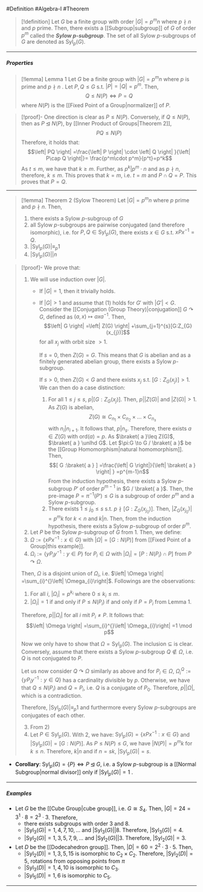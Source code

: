 #Definition #Algebra-I #Theorem 

> [!definition]
> Let $G$ be a finite group with order $\left| G \right|=p^mn$ where $p \nmid n$ and $p$ prime. Then, there exists a [[Subgroup|subgroup]] of $G$ of order $p^m$ called the ***Sylow $p$-subgroup***. The set of all Sylow $p$-subgroups of $G$ are denoted as $\text{Syl}_{p}(G)$.
---
##### Properties
> [!lemma] Lemma 1
> Let $G$ be a finite group with $|G|=p^m n$ where $p$ is prime and $p \nmid n$ . Let $P,Q \leq G$ s.t. $|P|=|Q|=p^m$. Then, $$Q\leq N(P)\iff P=Q$$
> where $N(P)$ is the [[Fixed Point of a Group|normalizer]] of $P$.

> [!proof]-
> One direction is clear as $P \leq N(P)$. Conversely, if $Q \leq N(P)$, then as $P \unlhd N(P)$, by [[Inner Product of Groups|Theorem 2]], $$PQ \leq N(P)$$Therefore, it holds that: $$\left| PQ \right| =\frac{\left| P \right| \cdot \left| Q \right| }{\left| P\cap Q \right|}= \frac{p^m\cdot p^m}{p^t}=p^k$$
> As $t\leq m$, we have that $k \geq m$. Further, as $p^k|p^m\cdot n$ and as $p \nmid n$, therefore, $k\leq m$. This proves that $k=m$, i.e. $t=m$ and $P\cap Q=P$. This proves that $P=Q$.
---
> [!lemma] Theorem 2 (Sylow Theorem)
> Let $\left| G \right|=p^mn$ where $p$ prime and $p \nmid n$. Then, 
> 1. there exists a Sylow $p$-subgroup of $G$
> 2. all Sylow $p$-subgroups are pairwise conjugated (and therefore isomorphic), i.e. for $P,Q\in \text{Syl}_{p}(G)$, there exists $x\in G$ s.t. $xP x^{-1}=Q$.
> 3. $\left| \text{Syl}_{p}(G) \right| \equiv_{p}1$
> 4. $\left. \left| \text{Syl}_{p}(G) \right|  \right| n$

>[!proof]-
>We prove that:
>1. We will use induction over $\left| G \right|$. 
> 	  - If $\left| G \right|=1$, then it trivially holds.
> 	  - If $\left| G \right|>1$ and assume that (1) holds for $G'$ with $\left| G' \right|<G$. Consider the [[Conjugation (Group Theory)|conjugation]] $G \curvearrowright G$, defined as $(a,x)\mapsto a x a^{-1}$. Then, $$\left| G \right| =\left| Z(G) \right| +\sum_{j=1}^{s}[G:Z_{G}(x_{j})]$$for all $x_{j}$ with orbit size $>1$. 
> 	    
> 	    If $s=0$, then $Z(G)=G$. This means that $G$ is abelian and as a finitely generated abelian group, there exists a Sylow $p$-subgroup.
> 	    
> 	    If $s>0$, then $Z(G)<G$ and there exists $x_{j}$ s.t. $[G:Z_{G}(x_{j})]> 1$. We can then do a case distinction: 
> 	    
> 	    1. For all $1\leq j\leq s$, $p|[G:Z_{G}(x_{j})]$. Then, $p|\left| Z(G) \right|$ and $\left| Z(G) \right|>1$. As $Z(G)$ is abelian, $$Z(G)\cong C_{n_{1}}\times C_{n_{2}}\times\dots \times C_{n_{s}}$$with $n_{i}|n_{i+1}$. It follows that, $p|n_{s}$. Therefore, there exists $a\in Z(G)$ with $\text{ord}(a)=p$. As $\braket{ a }\leq Z(G)$, $\braket{ a } \unlhd G$. Let $\pi:G \to G / \braket{ a  }$ be the [[Group Homomorphism|natural homomorphism]]. Then, $$[ G  :\braket{ a  }  ] =\frac{\left| G \right|}{\left| \braket{ a }  \right| } =p^{m-1}n$$From the induction hypothesis, there exists a Sylow $p$-subgroup $P'$ of order $p^{m-1}$ in $G / \braket{  a  }$. Then, the pre-image $P=\pi^{-1}(P') \leq G$ is a subgroup of order $p^m$ and a Sylow $p$-subgroup.
> 	    2. There exists $1\leq j_{0}\leq s$ s.t. $p \nmid [G:Z_{G}(x_{j_{0}})]$. Then, $|Z_{G}(x_{j_{0}})|=p^mk$ for $k<n$ and $k | n$. Then, from the induction hypothesis, there exists a Sylow $p$-subgroup of order $p^m$.
>2. Let $P$ be the Sylow $p$-subgroup of $G$ from 1. Then, we define: 
>	1. $\Omega:=\{ xPx ^{-1}: x\in G \}$ with $\left| \Omega \right|=[G:N(P)]$ from [[Fixed Point of a Group|this example]].
>	2. $\Omega_{i}:=\{ y P_{i}y^{-1}: y\in P \}$ for $P_{i}\in \Omega$ with $\left| \Omega_{i} \right|=[P:N(P_{i})\cap P]$ from $P \curvearrowright \Omega$.
> 
>    Then, $\Omega$ is a disjoint union of $\Omega_{i}$, i.e. $\left| \Omega \right| =\sum_{i}^{}\left| \Omega_{i}\right|$. Followings are the observations:
>    1. For all $i$, $\left| \Omega_{i} \right|=p^{k_{i}}$ where $0\leq k_{i}\leq m$.
>    2. $\left| \Omega_{i} \right|=1$ if and only if $P\leq N(P_{i})$ if and only if $P=P_{i}$ from Lemma 1.
>
>    Therefore, $p | \left| \Omega_{i}\right|$ for all $i$ mit $P_{i}\neq P$. It follows that: $$\left| \Omega \right| =\sum_{i}^{}\left| \Omega_{i}\right| =1 \mod p$$
> 	
> 	Now we only have to show that $\Omega=\text{Syl}_{p}(G)$. The inclusion $\subseteq$ is clear. Conversely, assume that there exists a Sylow $p$-subgroup $Q \notin \Omega$, i.e. $Q$ is not conjugated to $P$. 
> 	
> 	Let us now consider $Q \curvearrowright\Omega$ similarly as above and for $P_{i}\in\Omega$, $\Omega_{i}^{Q}:=\{ yP_{i}y^{-1}: y\in Q \}$ has a cardinality divisible by $p$. Otherwise, we have that $Q \leq N(P_{i})$ and $Q=P_{i}$, i.e. $Q$ is a conjugate of $P_{0}$. Therefore, $p | \left| \Omega\right|$, which is a contradiction. 
> 	
> 	Therefore, $\left| \text{Syl}_{p}(G) \right|\equiv_{p}1$ and furthermore every Sylow $p$-subgroups are conjugates of each other. 
> 
> 3. From 2)
> 4. Let $P\in \text{Syl}_{p}(G)$. With 2, we have: $\text{Syl}_{p}(G)=\{ x P x^{-1}: x\in G\}$ and $|\text{Syl}_{p}(G)|=[G:N(P)]$. As $P\leq N(P)\leq G$, we have $\left| N(P) \right|=p^mk$ for $k\leq n$. Therefore, $k|n$ and if $n=sk$, $|\text{Syl}_{p}(G)|=s$.
- **Corollary**: $\text{Syl}_{p}(G)=\{ P \}\iff P\unlhd G$, i.e. a Sylow $p$-subgroup is a [[Normal Subgroup|normal divisor]] only if $\left| \text{Syl}_{p}(G) \right|=1$ .
---
##### Examples
- Let $G$ be the [[Cube Group|cube group]], i.e. $G \cong S_{4}$. Then, $\left| G \right|=24=3^1\cdot 8=2^3 \cdot 3$. Therefore, 
	- there exists subgroups with order $3$ and $8$.
	- $\left| \text{Syl}_{3}(G) \right|=1,4,7,10,\dots$ and $\left| \text{Syl}_{3}(G) \right| | 8$. Therefore, $\left| \text{Syl}_{3}(G) \right|=4$.
	- $\left| \text{Syl}_{2}(G) \right|=1,3,5,7,9,\dots$ and $\left| \text{Syl}_{2}(G) \right| | 3$. Therefore, $\left| \text{Syl}_{2}(G) \right|=3$.
- Let $D$ be the [[Dodecahedron group]]. Then, $\left| D \right|=60=2^{2}\cdot 3\cdot 5$. Then, 
	- $|\text{Syl}_{2}(D)|=1,3,5,15$ is isomorphic to $C_{2}\times C_{2}$. Therefore, $|\text{Syl}_{2}(D)|=5$, rotations from opposing points from $\pi$
	- $|\text{Syl}_{3}(D)|=1,4,10$ is isomorphic to $C_{3}$.
	- $\left| \text{Syl}_{5}(D) \right|=1,6$ is isomorphic to $C_{5}$.
---